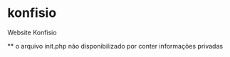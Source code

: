 # konfisio
Website Konfisio

** o arquivo init.php não disponibilizado por conter informações privadas
